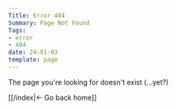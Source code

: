 ```yaml
---
Title: Error 404
Summary: Page Not Found
Tags:
- error
- 404
date: 24-01-03
template: page
---
```


The page you're looking for doesn't exist (...yet?)

[[/index|&#8592; Go back home]]
